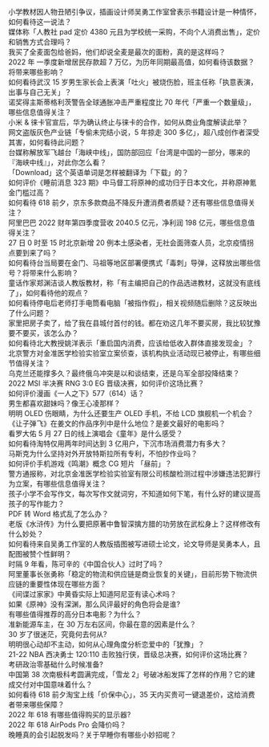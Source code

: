 小学教材因人物丑陋引争议，插画设计师吴勇工作室曾表示书籍设计是一种情怀，如何看待这一说法？  
媒体称「人教社 pad 定价 4380 元且为学校统一采购，不向个人消费出售」，定价和销售方式合理吗？  
我买了全麦面包给爸妈，他们却说全麦是最次的面粉，真的是这样吗？  
2022 年 一季度新增居民存款超 7 万亿，为历年同期最高值，如何看待该数据？将带来哪些影响？  
如何看待武汉 15 岁男生家长会上表演「吐火」被烧伤脸，班主任称「执意表演，出事与自己无关」？  
诺奖得主斯蒂格利茨警告全球通胀冲击严重程度比 70 年代「严重一个数量级」，哪些信息值得关注？  
小米 & 徕卡官宣后，华为确认终止与徕卡的合作，如何从商业角度解读此举？  
网文盗版灰色产业链「专偷未完结小说，5 年掠走 300 多亿」，超八成创作者深受其害，如何看待此问题？  
台媒称解放军飞越台「海峡中线」，国防部回应「台湾是中国的一部分，哪来的『海峡中线』」，对此你怎么看？  
「Download」这个英语单词是怎样被翻译为「下载」的？  
如何评价《睡前消息 323 期》中马督工将原神的成功归于日本文化，并称原神氪金门槛过高？  
如何看待 618 前夕，京东多款商品不降反升遭消费者质疑？还有哪些信息值得关注？  
阿里巴巴 2022 财年第四季度营收 2040.5 亿元，净利润 198 亿元，哪些信息值得关注？  
27 日 0 时至 15 时北京新增 20 例本土感染者，无社会面筛查人员，北京疫情拐点要到来了吗？  
如何看待台当局要在金门、马祖等地区部署便携式「毒刺」导弹，这释放出哪些信号？将带来什么影响？  
童话作家郑渊洁谈人教版教材，称「有主编把自己的作品选进教材，这就没有底线了」，如何看待他的观点？  
如何看待停电后老师打手电筒看电脑「被指作假」，相关视频随后删除？这反映出了什么问题？  
家里把房子卖了，给了我在县城付首付的钱。都在劝这几年不要买房，我比较犹豫要不要买，该怎么办？  
如何看待北大教授姚洋表示「重启国内消费，应该给低收入群体直接发现金」？  
北京警方对金准医学检验实验室立案侦查，该机构执业活动现已被停止，有哪些细节值得关注？  
乌克兰还能撑多久？最终俄乌冲突是以和谈结束，还是乌军全部投降结束？  
2022 MSI 半决赛 RNG 3:0 EG 晋级决赛，如何评价这场比赛？  
如何评价漫画《一人之下》577（614）话？  
男生都喜欢甜妹吗？像王心凌那样？  
明明 OLED 伤眼睛，为什么还要生产 OLED 手机，不给 LCD 旗舰机一个机会？  
《让子弹飞》在姜文的作品序列中是什么地位？是姜文最好的电影吗？  
看罗大佑 5 月 27 日的线上演唱会《童年》是什么感受？  
如何看待淘特仅用两年时间达到 3 亿用户，下沉市场消费潜力有多大？  
马斯克为什么坚持对外开放特斯拉所有专利，不怕抄作业吗？  
如何评价手机游戏《鸣潮》概念 CG 短片 「昼前」？  
警方通报称，对北京金准医学检验实验室有限公司核酸检测过程中涉嫌违法犯罪行为立案，有哪些信息值得关注？  
孩子小学不会写作文，每次写作文就词穷，不知道如何下笔，有什么好的建议提高孩子的写作能力？  
PDF 转 Word 格式乱了怎么办？  
老版《水浒传》为什么要把原著中鲁智深擒方腊的功劳放在武松身上？这样修改有什么妙处？  
如何看待来自吴勇工作室的人教版插图被写进硕士论文，论文导师是吴勇本人，且配图被赞个性鲜明？  
时隔 9 年看，陈可辛的《中国合伙人》过时了吗？  
阿里董事长张勇称「稳定的物流和供应链是商业恢复的关键」，目前形势下物流供应链的重要性体现在哪些方面？  
《间谍过家家》中黄昏实际上知道阿尼亚有读心术吗？  
如果《原神》没有深渊，那么风评最好的角色将会是谁?  
有哪些值得推荐的高分日本电影？为什么？  
准新能源车主，在 30 万左右区间，你最在意的因素是什么？  
30 岁了很迷茫，究竟何去何从?  
明明很心动却不主动，如何从心理角度分析恋爱中的「犹豫」？  
21-22 NBA 西决勇士 120:110 击败独行侠，晋级总决赛，如何评价这场比赛？  
考研政治零基础什么时候准备?  
中国第 38 次南极科考圆满完成，「雪龙 2」号破冰船发挥了怎样的作用？它的建成交付对中国意味着什么？  
如何看待 618 前夕淘宝上线「价保中心」，35 天内买贵可一键退差价，这给消费者带来哪些保障？  
2022 年 618  有哪些值得购买的显示器?  
2022 年 618 AirPods Pro 会降价吗？  
晚睡真的会引起脱发吗？关于早睡你有哪些小妙招呢？  
